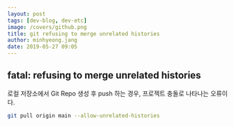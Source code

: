 ```yaml
---
layout: post
tags: [dev-blog, dev-etc]
image: /covers/github.png
title: git refusing to merge unrelated histories
author: minhyeong.jang
date: 2019-05-27 09:05
---
```


## fatal: refusing to merge unrelated histories

로컬 저장소에서 Git Repo 생성 후 push 하는 경우, 프로젝트 충돌로 나타나는 오류이다.

```bash
git pull origin main --allow-unrelated-histories
```
